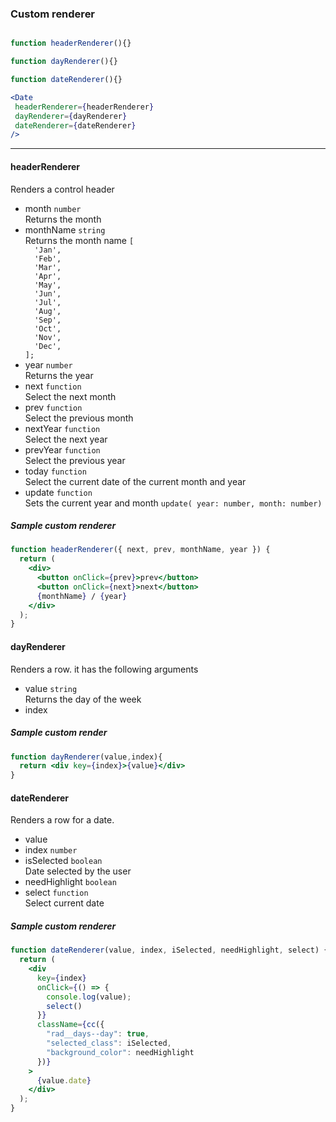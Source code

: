 
### Custom renderer

```jsx

function headerRenderer(){}

function dayRenderer(){}

function dateRenderer(){}

<Date
 headerRenderer={headerRenderer}
 dayRenderer={dayRenderer}
 dateRenderer={dateRenderer}
/>
```
***

#### headerRenderer
Renders a control header

<ul>
<li>month <code>number</code><br/> Returns the month  </li>
<li>monthName <code>string</code> <br/>Returns the month name <code>[
  'Jan',
  'Feb',
  'Mar',
  'Apr',
  'May',
  'Jun',
  'Jul',
  'Aug',
  'Sep',
  'Oct',
  'Nov',
  'Dec',
];</code></li>
<li>year <code>number</code> <br/> Returns the year</li>
<li>next <code>function</code><br/>  Select the next month</li>
<li>prev <code>function</code> <br/> Select the previous month</li>
<li>nextYear <code>function</code> <br/> Select the next year </li>
<li>prevYear <code>function</code> <br/> Select the previous year </li>
<li>today <code>function</code> <br/> Select the current date of the current month and year</li>
<li>update <code>function</code> <br/> 
Sets the current year and month <code>update( year: number, month: number)</code>
 </li>
</ul>


##### Sample custom renderer
```jsx
function headerRenderer({ next, prev, monthName, year }) {
  return (
    <div>
      <button onClick={prev}>prev</button>
      <button onClick={next}>next</button>
      {monthName} / {year}
    </div>
  );
}

```

#### dayRenderer

Renders a row. it has the following arguments

<ul>
<li>value <code>string</code> <br/> Returns the day of the week
</li>
<li>index</li>
</ul>

##### Sample custom render
```jsx
function dayRenderer(value,index){
  return <div key={index}>{value}</div>
}
```


#### dateRenderer

Renders a row for a date.

<ul>
<li>value</li>
<li>index <code>number</code> </li>
<li>isSelected <code>boolean</code> <br/> Date selected by the user </li>
<li>needHighlight <code>boolean</code></li>
<li>select <code>function</code><br/> Select current date </li>
</ul>


##### Sample custom renderer
```jsx
function dateRenderer(value, index, iSelected, needHighlight, select) {
  return (
    <div
      key={index}
      onClick={() => {
        console.log(value);
        select()
      }}
      className={cc({
        "rad__days--day": true,
        "selected_class": iSelected,
        "background_color": needHighlight
      })}
    >
      {value.date}
    </div>
  );
}

```
